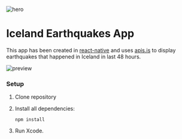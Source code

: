 ![hero](https://raw.githubusercontent.com/paranoida/IcelandEarthquakes/master/preview-hero.png)

# Iceland Earthquakes App

This app has been created in [react-native](https://github.com/facebook/react-native) and uses [apis.is](http://apis.is) to display earthquakes that happened in Iceland in last 48 hours.

![preview](https://raw.githubusercontent.com/paranoida/IcelandEarthquakes/master/preview.png)

### Setup

1. Clone repository
2. Install all dependencies:

	```
	npm install
	```
3. Run Xcode.
